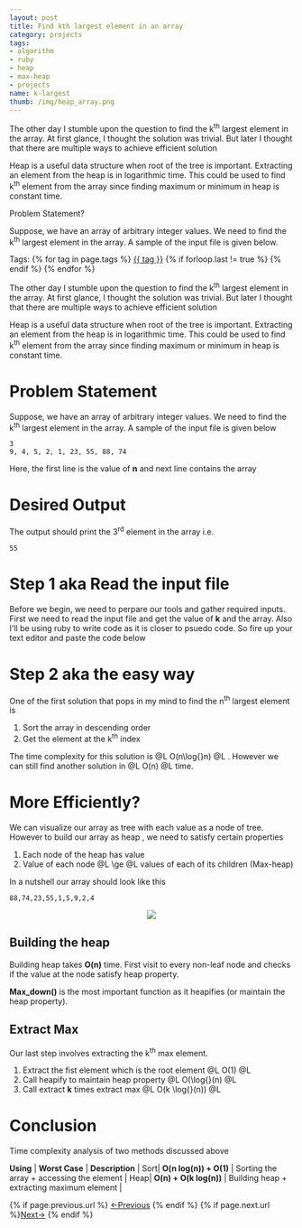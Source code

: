 ```yaml
---
layout: post
title: Find kth largest element in an array
category: projects
tags:
- algorithm
- ruby
- heap
- max-heap
- projects
name: k-largest
thumb: /img/heap_array.png
---
```


<style type="text/css">
.myheading{font-family:Georgia, "Times New Roman", Times, serif;font-size:24px;margin-top:5px;margin-bottom:0;text-align:center;font-weight:400;color:#222}
.mysubheading{font-family:"Lucida Grande", Tahoma;font-size:10px;font-weight:lighter;font-variant:normal;text-transform:uppercase;color:#666;margin-top:10px;text-align:center!important;letter-spacing:.3em}
</style>

<p>The other day I stumble upon the question to find the k<sup>th</sup> largest element in the array. At first glance, I thought the solution was trivial. But later I thought that there are multiple ways to achieve efficient solution</p>

Heap is a useful data structure when root of the tree is important. Extracting an element from the heap is in logarithmic time. This could be used to find k<sup>th</sup> element from the array since finding maximum or minimum in heap is constant time.

Problem Statement?

Suppose, we have an array of arbitrary integer values. We need to find the k<sup>th</sup> largest element in the array. A sample of the input file is given below.<!-- truncate_here -->

<p>Tags: {% for tag in page.tags %} <a class="mytag" href="/tag/{{ tag }}" title="View posts tagged with &quot;{{ tag }}&quot;">{{ tag }}</a>  {% if forloop.last != true %} {% endif %} {% endfor %} </p>


<p>The other day I stumble upon the question to find the k<sup>th</sup> largest element in the array. At first glance, I thought the solution was trivial. But later I thought that there are multiple ways to achieve efficient solution</p>

Heap is a useful data structure when root of the tree is important. Extracting an element from the heap is in logarithmic time. This could be used to find k<sup>th</sup> element from the array since finding maximum or minimum in heap is constant time.


# Problem Statement

Suppose, we have an array of arbitrary integer values. We need to find the k<sup>th</sup> largest element in the array. A sample of the input file is given below

	3
	9, 4, 5, 2, 1, 23, 55, 88, 74

Here, the first line is the value of **n** and next line contains the array
# Desired Output

The output should print the 3<sup>rd</sup> element in the array i.e.

	55

# Step 1 aka Read the input file

Before we begin, we need to perpare our tools and gather required inputs. First we need to read the input file and get the value of **k** and the array. Also I'll be using ruby to write code as it is closer to psuedo code. So fire up your text editor and paste the code below

<script src="https://gist.github.com/tushar-sharma/16d85b3cf0c0ee0922cf.js"></script>

# Step 2 aka the easy way

One of the first solution that pops in my mind to find the n<sup>th</sup> largest element is

1. Sort the array in descending order
2. Get the element at the k<sup>th</sup> index

The time complexity for this solution is @L O(n\log{}n) @L . However we can still find another solution in @L O(n) @L time.

# More Efficiently?

We can visualize our array as tree with each value as a node of tree. However to build our array as heap , we need to satisfy certain properties

1. Each node of the heap has value
2. Value of each node @L \ge @L values of each of its children  (Max-heap)

In a nutshell our array should look like this

	88,74,23,55,1,5,9,2,4

<p>
<center>
<img src="{{ root_url }}/img/heap_array.png" >
</center>
</p>


## Building the heap

Building heap takes **O(n)**  time. First visit to every non-leaf node and checks if the value at the node satisfy heap property.

<script src="https://gist.github.com/tushar-sharma/deae8f73464989f38d8e.js"></script>

**Max_down()** is the most important function as it heapifies (or maintain the heap property).

<script src="https://gist.github.com/tushar-sharma/fd126d8629dc09ed66ef.js"></script>

## Extract Max

Our last step involves extracting the k<sup>th</sup> max element.

1. Extract the fist element which is the root element     @L O(1) @L
2. Call heapify to maintain heap property     @L O(\log{}(n) @L
3. Call extract **k** times extract max  @L O(k \log{}(n)) @L

<script src="https://gist.github.com/tushar-sharma/0416b51745fb165cf830.js"></script>

# Conclusion

Time complexity analysis of two methods discussed above

**Using** |        **Worst Case** |  **Description** |
Sort|     **O(n log(n)) + O(1)**  | Sorting the array + accessing the element |
Heap|     **O(n) + O(k log(n))**  | Building heap + extracting maximum element |



<nav class="pagination clear" style="padding-bottom:20px;">
{% if page.previous.url %} <a class="prev-item" href="{{page.previous.url}}" title="Previous Post: {{page.previous.title}}">&larr;Previous</a>   {% endif %}  {% if page.next.url %}<a class="next-item" href="{{page.next.url}}" title="Next Post: {{page.next.title}}">Next&rarr;</a>         {% endif %}
</nav>



